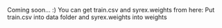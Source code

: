 Coming soon... :)
You can get train.csv and syrex.weights from here:
Put train.csv into data folder and syrex.weights into weights
